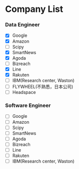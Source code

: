 # Company List

### Data Engineer

- [x] Google
- [x] Amazon
- [ ] Scipy
- [x] SmartNews
- [x] Agoda
- [ ] Bizreach
- [x] Line
- [x] Rakuten
- [ ] IBM(Research center, Waston)
- [ ] FLYWHEEL(不熟悉，日本公司)
- [ ] Headspace

### Software Engineer

- [ ] Google
- [ ] Amazon
- [ ] Scipy
- [ ] SmartNews
- [ ] Agoda
- [ ] Bizreach
- [ ] Line
- [ ] Rakuten
- [ ] IBM(Research center, Waston)